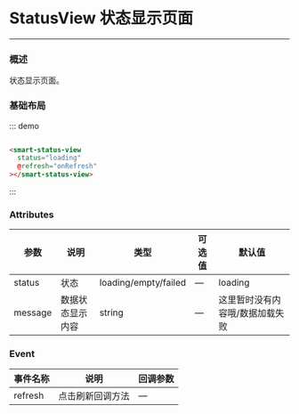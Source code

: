 # StatusView 状态显示页面
----
### 概述
状态显示页面。
### 基础布局

::: demo
```html

<smart-status-view
  status="loading"
  @refresh="onRefresh"
></smart-status-view>

```

:::

### Attributes

| 参数      | 说明          | 类型      | 可选值                           | 默认值  |
|---------- |-------------- |---------- |--------------------------------  |-------- |
| status | 状态 | loading/empty/failed | — | loading |
| message | 数据状态显示内容 | string | — | 这里暂时没有内容哦/数据加载失败 |

### Event
| 事件名称      | 说明       | 回调参数   |
|------------- |----------- |---------  |
|refresh         |点击刷新回调方法| —  |